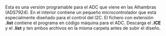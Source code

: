 Esta es una versión programable para el ADC que viene en las Alhambras (ADS7924). En el interior contiene un pequeño microcontrolador que está especialmente diseñado para el control del I2C. El fichero con extensión **.list** contiene el programa en código máquina para el ADC. Descarga el **.ICE** y el **.list** y ten ambos archivos en la misma carpeta antes de subir el diseño.
